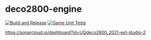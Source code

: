 # deco2800-engine
[![Build and Release](https://github.com/UQdeco2800/2021-ext-studio-2/actions/workflows/gradle_release.yaml/badge.svg)](https://github.com/UQdeco2800/2021-ext-studio-2/actions/workflows/gradle_release.yaml)
[![Game Unit Tests](https://github.com/UQdeco2800/2021-ext-studio-2/actions/workflows/gradle_tests.yaml/badge.svg)](https://github.com/UQdeco2800/2021-ext-studio-2/actions/workflows/gradle_tests.yaml)


https://sonarcloud.io/dashboard?id=UQdeco2800_2021-ext-studio-2
